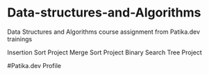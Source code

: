 # Data-structures-and-Algorithms
Data Structures and Algorithms course assignment from Patika.dev trainings

Insertion Sort Project
Merge Sort Project
Binary Search Tree Project

#<a name="https://app.patika.dev/bedirhanbalci">Patika.dev Profile</a>

